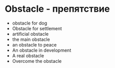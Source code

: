 # Obstacle - препятствие

- obstacle for dog
- Obstacle for settlement
- artificial obstacle
- the main obstacle
- an obstacle to peace
- An obstacle in development
- A real obstacle
- Overcome the obstacle
